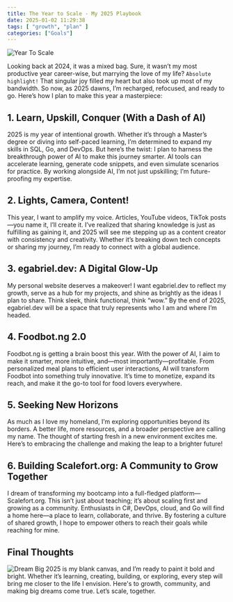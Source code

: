 ```yaml
---
title: The Year to Scale - My 2025 Playbook
date: 2025-01-02 11:29:38
tags: [ "growth", "plan" ]
categories: ["Goals"]
---
```



<img src="https://res.cloudinary.com/virifortissimi/image/upload/v1735814522/Goals/aebwlo56lfq4diqsbmlo.jpg" class="" width="auto" height="auto" alt="Year To Scale" />

Looking back at 2024, it was a mixed bag. Sure, it wasn’t my most productive year career-wise, but marrying the love of my life? `Absolute highlight!` That singular joy filled my heart but also took up most of my bandwidth. So now, as 2025 dawns, I’m recharged, refocused, and ready to go. Here’s how I plan to make this year a masterpiece:
<!-- more -->

## 1. Learn, Upskill, Conquer (With a Dash of AI)
2025 is my year of intentional growth. Whether it’s through a Master’s degree or diving into self-paced learning, I’m determined to expand my skills in SQL, Go, and DevOps. But here’s the twist: I plan to harness the breakthrough power of AI to make this journey smarter. AI tools can accelerate learning, generate code snippets, and even simulate scenarios for practice. By working alongside AI, I’m not just upskilling; I’m future-proofing my expertise.

## 2. Lights, Camera, Content!
This year, I want to amplify my voice. Articles, YouTube videos, TikTok posts—you name it, I’ll create it. I’ve realized that sharing knowledge is just as fulfilling as gaining it, and 2025 will see me stepping up as a content creator with consistency and creativity. Whether it’s breaking down tech concepts or sharing my journey, I’m ready to connect with a global audience.

## 3. egabriel.dev: A Digital Glow-Up
My personal website deserves a makeover! I want egabriel.dev to reflect my growth, serve as a hub for my projects, and shine as brightly as the ideas I plan to share. Think sleek, think functional, think “wow.” By the end of 2025, egabriel.dev will be a space that truly represents who I am and where I’m headed.

## 4. Foodbot.ng 2.0
Foodbot.ng is getting a brain boost this year. With the power of AI, I aim to make it smarter, more intuitive, and—most importantly—profitable. From personalized meal plans to efficient user interactions, AI will transform Foodbot into something truly innovative. It’s time to monetize, expand its reach, and make it the go-to tool for food lovers everywhere.

## 5. Seeking New Horizons
As much as I love my homeland, I’m exploring opportunities beyond its borders. A better life, more resources, and a broader perspective are calling my name. The thought of starting fresh in a new environment excites me. Here’s to embracing the challenge and making the leap to a brighter future!

## 6. Building Scalefort.org: A Community to Grow Together
I dream of transforming my bootcamp into a full-fledged platform—Scalefort.org. This isn’t just about teaching; it’s about scaling first and growing as a community. Enthusiasts in C#, DevOps, cloud, and Go will find a home here—a place to learn, collaborate, and thrive. By fostering a culture of shared growth, I hope to empower others to reach their goals while reaching for mine.

## Final Thoughts
<img src="https://res.cloudinary.com/virifortissimi/image/upload/v1735814741/Goals/kcdjjsz2qsvarxw6g63y.jpg" class="" width="auto" height="auto" alt="Dream Big" />
2025 is my blank canvas, and I’m ready to paint it bold and bright. Whether it’s learning, creating, building, or exploring, every step will bring me closer to the life I envision. Here's to growth, community, and making big dreams come true. Let’s scale, together.